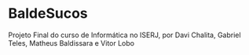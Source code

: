# BaldeSucos
Projeto Final do curso de Informática no ISERJ, por Davi Chalita, Gabriel Teles, Matheus Baldissara e Vitor Lobo
